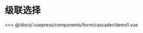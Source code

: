 # 级联选择

<common-democode title="基础用法">
  <form-cascader-demo1></form-cascader-demo1>
  <highlight-code slot="codeText" lang="vue">
<<< @/docs/.vuepress/components/form/cascader/demo1.vue
  </highlight-code>
</common-democode>

<form-cascader-attr-desc></form-cascader-attr-desc>
